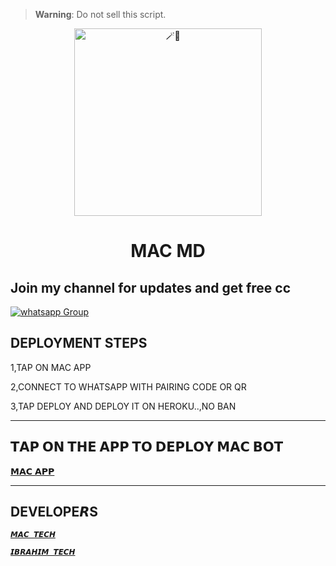 

> **Warning**: Do not sell this script.

<center>

<img alt=🪄🍪 height="300" src=".jpg">

</center>

<h1 align="center">MAC MD</h1>
 
## Join my channel for updates and get free cc
<a href="https://whatsapp.com/channel/0029VaWGyGVJZg48vgpHBa31" target="_blank">
    <img alt="whatsapp Group" src="https://img.shields.io/badge/ Whatsapp Support Channel -25D366?style=for-the-badge&logo=whatsapp&logoColor=white" />
  </a>
</p> 

## DEPLOYMENT STEPS
1,TAP ON MAC APP



2,CONNECT TO WHATSAPP WITH PAIRING CODE OR QR




3,TAP DEPLOY AND DEPLOY IT ON HEROKU..,NO BAN

 <hr>

## 𝗧𝗔𝗣 𝗢𝗡 𝗧𝗛𝗘 𝗔𝗣𝗣 𝗧𝗢 𝗗𝗘𝗣𝗟𝗢𝗬 𝗠𝗔𝗖 𝗕𝗢𝗧
  
[𝗠𝗔𝗖 𝗔𝗣𝗣](https://mac-scanner-d82e01b36359.herokuapp.com/)


 <hr>
 
## DEVELOPE𝙍S
[`𝙈𝘼𝘾 𝙏𝙀𝘾𝙃`](https://wa.me/256705036288)

[`𝙄𝘽𝙍𝘼𝙃𝙄𝙈 𝙏𝙀𝘾𝙃`](https://www.youtube.com/@ibrahimmdgpt)



